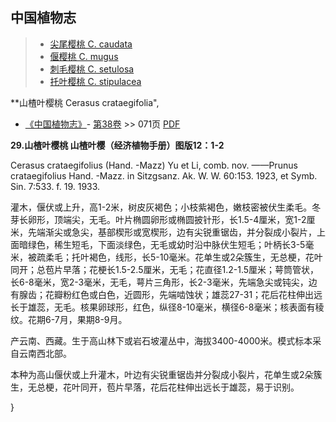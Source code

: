

## 中国植物志

> * [尖尾樱桃  C.  caudata](Cerasus-caudata-尖尾樱桃.md)
> * [偃樱桃  C.  mugus](Cerasus-mugus-偃樱桃.md)
> * [刺毛樱桃  C.  setulosa](Cerasus-setulosa-刺毛樱桃.md)
> * [托叶樱桃  C.  stipulacea](Cerasus-stipulacea-托叶樱桃.md)

**山楂叶樱桃 Cerasus crataegifolia",

* [《中国植物志》](http://www.iplant.cn/frps)- [第38卷](http://www.iplant.cn/frps/vol/38) >> 071页 [PDF](http://www.iplant.cn/frps/pdf/38/071.PDF)

**29.山楂叶樱桃 山楂叶樱（经济植物手册）图版12：1-2**

Cerasus crataegifolius (Hand. -Mazz) Yu et Li, comb. nov. ——Prunus crataegifolius Hand. -Mazz. in Sitzgsanz. Ak. W. W. 60:153. 1923, et Symb. Sin. 7:533. f. 19. 1933.

灌木，偃伏或上升，高1-2米，树皮灰褐色；小枝紫褐色，嫩枝密被伏生柔毛。冬芽长卵形，顶端尖，无毛。叶片椭圆卵形或椭圆披针形，长1.5-4厘米，宽1-2厘米，先端渐尖或急尖，基部楔形或宽楔形，边有尖锐重锯齿，并分裂成小裂片，上面暗绿色，稀生短毛，下面淡绿色，无毛或幼时沿中脉伏生短毛；叶柄长3-5毫米，被疏柔毛；托叶褐色，线形，长5-10毫米。花单生或2朵簇生，无总梗，花叶同开；总苞片早落；花梗长1.5-2.5厘米，无毛；花直径1.2-1.5厘米；萼筒管状，长6-8毫米，宽2-3毫米，无毛，萼片三角形，长2-3毫米，先端急尖或钝尖，边有腺齿；花瓣粉红色或白色，近圆形，先端啮蚀状；雄蕊27-31；花后花柱伸出远长于雄蕊，无毛。核果卵球形，红色，纵径8-10毫米，横径6-8毫米；核表面有稜纹。花期6-7月，果期8-9月。

产云南、西藏。生于高山林下或岩石坡灌丛中，海拔3400-4000米。模式标本采自云南西北部。

本种为高山偃伏或上升灌木，叶边有尖锐重锯齿并分裂成小裂片，花单生或2朵簇生，无总梗，花叶同开，苞片早落，花后花柱伸出远长于雄蕊，易于识别。

}